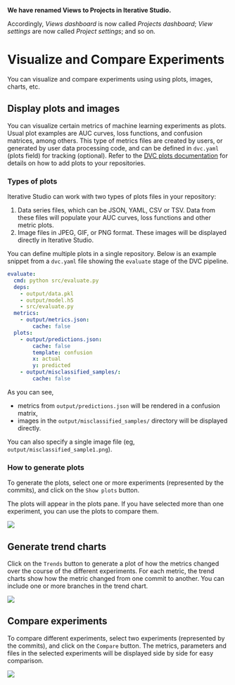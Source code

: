 <admon>

**We have renamed Views to Projects in Iterative Studio.**

Accordingly, _Views dashboard_ is now called _Projects dashboard_; _View
settings_ are now called _Project settings_; and so on.

</admon>

# Visualize and Compare Experiments

You can visualize and compare experiments using using plots, images, charts,
etc.

## Display plots and images

You can visualize certain metrics of machine learning experiments as plots.
Usual plot examples are AUC curves, loss functions, and confusion matrices,
among others. This type of metrics files are created by users, or generated by
user data processing code, and can be defined in `dvc.yaml` (plots field) for
tracking (optional). Refer to the
[DVC plots documentation](/doc/command-reference/plots) for details on how to
add plots to your repositories.

### Types of plots

Iterative Studio can work with two types of plots files in your repository:

1. Data series files, which can be JSON, YAML, CSV or TSV. Data from these files
   will populate your AUC curves, loss functions and other metric plots.
2. Image files in JPEG, GIF, or PNG format. These images will be displayed
   directly in Iterative Studio.

You can define multiple plots in a single repository. Below is an example
snippet from a `dvc.yaml` file showing the `evaluate` stage of the DVC pipeline.

```yaml
evaluate:
  cmd: python src/evaluate.py
  deps:
    - output/data.pkl
    - output/model.h5
    - src/evaluate.py
  metrics:
    - output/metrics.json:
        cache: false
  plots:
    - output/predictions.json:
        cache: false
        template: confusion
        x: actual
        y: predicted
    - output/misclassified_samples/:
        cache: false
```

As you can see,

- metrics from `output/predictions.json` will be rendered in a confusion matrix,
- images in the `output/misclassified_samples/` directory will be displayed
  directly.

You can also specify a single image file (eg,
`output/misclassified_sample1.png`).

### How to generate plots

To generate the plots, select one or more experiments (represented by the
commits), and click on the `Show plots` button.

The plots will appear in the plots pane. If you have selected more than one
experiment, you can use the plots to compare them.

![](https://static.iterative.ai/img/studio/plots.png)

## Generate trend charts

Click on the `Trends` button to generate a plot of how the metrics changed over
the course of the different experiments. For each metric, the trend charts show
how the metric changed from one commit to another. You can include one or more
branches in the trend chart.

![](https://static.iterative.ai/img/studio/trends.png)

## Compare experiments

To compare different experiments, select two experiments (represented by the
commits), and click on the `Compare` button. The metrics, parameters and files
in the selected experiments will be displayed side by side for easy comparison.

![](https://static.iterative.ai/img/studio/compare.png)
